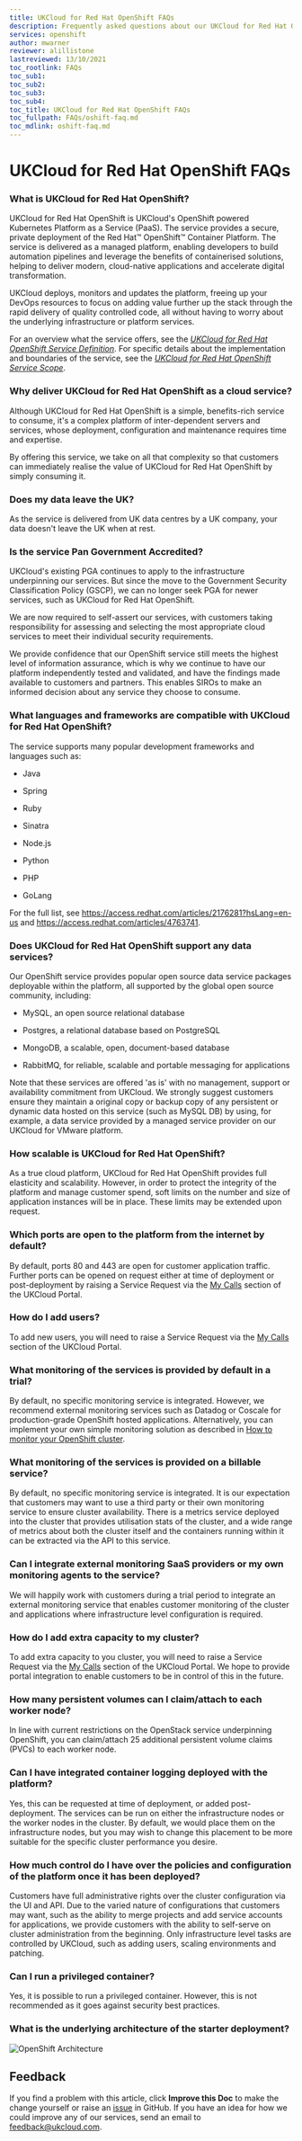 ```yaml
---
title: UKCloud for Red Hat OpenShift FAQs
description: Frequently asked questions about our UKCloud for Red Hat OpenShift service
services: openshift
author: mwarner
reviewer: alillistone
lastreviewed: 13/10/2021
toc_rootlink: FAQs
toc_sub1: 
toc_sub2:
toc_sub3:
toc_sub4:
toc_title: UKCloud for Red Hat OpenShift FAQs
toc_fullpath: FAQs/oshift-faq.md
toc_mdlink: oshift-faq.md
---
```


# UKCloud for Red Hat OpenShift FAQs

### What is UKCloud for Red Hat OpenShift?

UKCloud for Red Hat OpenShift is UKCloud's OpenShift powered Kubernetes Platform as a Service (PaaS). The service provides a secure, private deployment of the Red Hat&trade; OpenShift&trade; Container Platform. The service is delivered as a managed platform, enabling developers to build automation pipelines and leverage the benefits of containerised solutions, helping to deliver modern, cloud-native applications and accelerate digital transformation.

UKCloud deploys, monitors and updates the platform, freeing up your DevOps resources to focus on adding value further up the stack through the rapid delivery of quality controlled code, all without having to worry about the underlying infrastructure or platform services.

For an overview what the service offers, see the [*UKCloud for Red Hat OpenShift Service Definition*](oshift-sd.md). For specific details about the implementation and boundaries of the service, see the [*UKCloud for Red Hat OpenShift Service Scope*](oshift-sco.md).

### Why deliver UKCloud for Red Hat OpenShift as a cloud service?

Although UKCloud for Red Hat OpenShift is a simple, benefits-rich service to consume, it's a complex platform of inter-dependent servers and services, whose deployment, configuration and maintenance requires time and expertise.

By offering this service, we take on all that complexity so that customers can immediately realise the value of UKCloud for Red Hat OpenShift by simply consuming it.

### Does my data leave the UK?

As the service is delivered from UK data centres by a UK company, your data doesn't leave the UK when at rest.

### Is the service Pan Government Accredited?

UKCloud's existing PGA continues to apply to the infrastructure underpinning our services. But since the move to the Government Security Classification Policy (GSCP), we can no longer seek PGA for newer services, such as UKCloud for Red Hat OpenShift.

We are now required to self-assert our services, with customers taking responsibility for assessing and selecting the most appropriate cloud services to meet their individual security requirements.

We provide confidence that our OpenShift service still meets the highest level of information assurance, which is why we continue to have our platform independently tested and validated, and have the findings made available to customers and partners. This enables SIROs to make an informed decision about any service they choose to consume.

### What languages and frameworks are compatible with UKCloud for Red Hat OpenShift?

The service supports many popular development frameworks and languages such as:

- Java

- Spring

- Ruby

- Sinatra

- Node.js

- Python

- PHP

- GoLang

For the full list, see https://access.redhat.com/articles/2176281?hsLang=en-us and https://access.redhat.com/articles/4763741.

### Does UKCloud for Red Hat OpenShift support any data services?

Our OpenShift service provides popular open source data service packages deployable within the platform, all supported by the global open source community, including:

- MySQL, an open source relational database

- Postgres, a relational database based on PostgreSQL

- MongoDB, a scalable, open, document-based database

- RabbitMQ, for reliable, scalable and portable messaging for applications

Note that these services are offered 'as is' with no management, support or availability commitment from UKCloud. We strongly suggest customers ensure they maintain a original copy or backup copy of any persistent or dynamic data hosted on this service (such as MySQL DB) by using, for example, a data service provided by a managed service provider on our UKCloud for VMware platform.

### How scalable is UKCloud for Red Hat OpenShift?

As a true cloud platform, UKCloud for Red Hat OpenShift provides full elasticity and scalability. However, in order to protect the integrity of the platform and manage customer spend, soft limits on the number and size of application instances will be in place. These limits may be extended upon request.

### Which ports are open to the platform from the internet by default?

By default, ports 80 and 443 are open for customer application traffic. Further ports can be opened on request either at time of deployment or post-deployment by raising a Service Request via the [My Calls](https://portal.skyscapecloud.com/support/ivanti) section of the UKCloud Portal.

### How do I add users?

To add new users, you will need to raise a Service Request via the [My Calls](https://portal.skyscapecloud.com/support/ivanti) section of the UKCloud Portal.

### What monitoring of the services is provided by default in a trial?

By default, no specific monitoring service is integrated. However, we recommend external monitoring services such as Datadog or Coscale for production-grade OpenShift hosted applications. Alternatively, you can implement your own simple monitoring solution as described in [How to monitor your OpenShift cluster](oshift-how-monitor-cluster.md).

### What monitoring of the services is provided on a billable service?

By default, no specific monitoring service is integrated. It is our expectation that customers may want to use a third party or their own monitoring service to ensure cluster availability. There is a metrics service deployed into the cluster that provides utilisation stats of the cluster, and a wide range of metrics about both the cluster itself and the containers running within it can be extracted via the API to this service.

### Can I integrate external monitoring SaaS providers or my own monitoring agents to the service?

We will happily work with customers during a trial period to integrate an external monitoring service that enables customer monitoring of the cluster and applications where infrastructure level configuration is required.

### How do I add extra capacity to my cluster?

To add extra capacity to you cluster, you will need to raise a Service Request via the [My Calls](https://portal.skyscapecloud.com/support/ivanti) section of the UKCloud Portal. We hope to provide portal integration to enable customers to be in control of this in the future.

### How many persistent volumes can I claim/attach to each worker node?

In line with current restrictions on the OpenStack service underpinning OpenShift, you can claim/attach 25 additional persistent volume claims (PVCs) to each worker node.

### Can I have integrated container logging deployed with the platform?

Yes, this can be requested at time of deployment, or added post-deployment. The services can be run on either the infrastructure  nodes or the worker nodes in the cluster. By default, we would place them on the infrastructure nodes, but you may wish to change this placement to be more suitable for the specific cluster performance you desire.

### How much control do I have over the policies and configuration of the platform once it has been deployed?

Customers have full administrative rights over the cluster configuration via the UI and API. Due to the varied nature of configurations that customers may want, such as the ability to merge projects and add service accounts for applications, we provide customers with the ability to self-serve on cluster administration from the beginning. Only infrastructure level tasks are controlled by UKCloud, such as adding users, scaling environments and patching.

### Can I run a privileged container?

Yes, it is possible to run a privileged container. However, this is not recommended as it goes against security best practices.

### What is the underlying architecture of the starter deployment?

![OpenShift Architecture](images/oshift-architecture.png)

## Feedback

If you find a problem with this article, click **Improve this Doc** to make the change yourself or raise an [issue](https://github.com/UKCloud/documentation/issues) in GitHub. If you have an idea for how we could improve any of our services, send an email to <feedback@ukcloud.com>.

